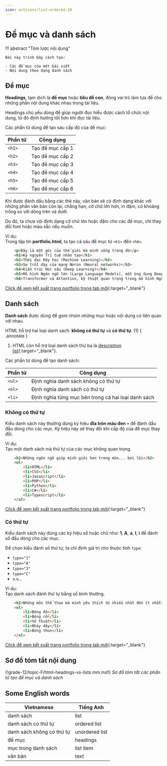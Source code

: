 ```yaml
---
icon: octicons/list-ordered-24
---
```


# Đề mục và danh sách

!!! abstract "Tóm lược nội dung"

    Bài này trình bày cách tạo:

    - Các đề mục của một bài viết
    - Nội dung theo dạng danh sách

## Đề mục

**Headings**, tạm dịch là **đề mục** hoặc **tiêu đề con**, đóng vai trò làm tựa đề cho những phần nội dung khác nhau trong tài liệu.

Headings chủ yếu dùng để giúp người đọc hiểu được cách tổ chức nội dung, từ đó định hướng tốt hơn khi đọc tài liệu.

Các phần tử dùng để tạo sáu cấp độ của đề mục:

| Phần tử | Công dụng |
| --- | --- |
| `<h1>` | Tạo đề mục cấp 1 |
| `<h2>` | Tạo đề mục cấp 2 |
| `<h3>` | Tạo đề mục cấp 3 |
| `<h4>` | Tạo đề mục cấp 4 |
| `<h5>` | Tạo đề mục cấp 5 |
| `<h6>` | Tạo đề mục cấp 6 |

Khi được đánh dấu bằng các thẻ này, văn bản sẽ có định dạng khác với những phần văn bản còn lại, chẳng hạn, cỡ chữ lớn hơn, in đậm, có khoảng trống so với dòng trên và dưới.

Do đó, ta chưa vội định dạng cỡ chữ lớn hoặc đậm cho các đề mục, chỉ thay đổi font hoặc màu sắc nếu muốn.

Ví dụ:  
Trong tập tin **portfolio.html**, ta tạo cả sáu đề mục từ `<h1>` đến `<h6>`.

``` html title="portfolio.html" linenums="35"
    <p>Đây là một góc của thế giới mà mình sống trong đó</p>
    <h1>Kỷ nguyên Trí tuệ nhân tạo</h1>
    <h2>Thời đại Máy học (Machine Learning)</h2>
    <h3>Sự trỗi dậy của mạng Nơron (Neural networks)</h3>
    <h4>Kiến trúc Học sâu (Deep Learning)</h4>
    <h5>Mô hình Ngôn ngữ lớn (Large Language Models), một ứng dụng Deep Learning</h5>
    <h6>Transformer và Attention, kỹ thuật quan trọng trong mô hình Ngôn ngữ lớn</h6>
```

[Click để xem kết xuất trang portfolio trong tab mới](html-headings-vs-lists/portfolio-1.html#end){:target="_blank"}

## Danh sách

**Danh sách** được dùng để gom nhóm những mục hoặc nội dung có liên quan với nhau.

HTML hỗ trợ hai loại danh sách: **không có thứ tự** và **có thứ tự**. (1)
{ .annotate }

1.  HTML còn hỗ trợ loại danh sách thứ ba là [description list](https://www.w3schools.com/html/html_lists_other.asp){:target="_blank"}.

Các phần tử dùng để tạo danh sách:

| Phần tử | Công dụng |
| --- | --- |
| `<ul>` | Định nghĩa danh sách không có thứ tự |
| `<ol>` | Định nghĩa danh sách có thứ tự |
| `<li>` | Định nghĩa từng mục bên trong cả hai loại danh sách |

### Không có thứ tự

Kiểu danh sách này thường dùng ký hiệu **đĩa tròn màu đen** &#8226; để đánh dấu đầu dòng cho các mục. Ký hiệu này sẽ thay đổi khi cấp độ của đề mục thay đổi.

Ví dụ:  
Tạo một danh sách mà thứ tự của các mục không quan trọng.

``` html title="portfolio.html" linenums="43"
    <h2>Những ngôn ngữ giúp mình giỏi hơn trong môn... bơi lội</h2>
    <ul>
        <li>HTML</li>
        <li>CSS</li>
        <li>Javascript</li>
        <li>PHP</li>
        <li>Python</li>
        <li>C#</li>
        <li>Typescript</li>    
    </ul>
```

[Click để xem kết xuất trang portfolio trong tab mới](html-headings-vs-lists/portfolio-2.html#end){:target="_blank"}

### Có thứ tự

Kiểu danh sách này dùng các ký hiệu số hoặc chữ như: **1**, **A**, **a**, **I**, **i** để đánh số đầu dòng cho các mục.

Để chọn kiểu đánh số thứ tự, ta chỉ định giá trị cho thuộc tính `type`:

- `type="1"`
- `type="A"`
- `type="3"`
- `type="C"`
- v.v...

Ví dụ:  
Tạo danh sách đánh thứ tự bằng số bình thường.

``` html title="portfolio.html" linenums="54"
    <h2>Những môn thể thao mà mình yêu thích từ nhiều nhất đến ít nhất</h2>
    <ol>
        <li>Bóng đá</li>
        <li>Bóng rổ</li>
        <li>Võ thuật</li>
        <li>Nhảy dây</li>
        <li>Búng thun</li>
    </ol>
```

[Click để xem kết xuất trang portfolio trong tab mới](html-headings-vs-lists/portfolio-3.html#end){:target="_blank"}

## Sơ đồ tóm tắt nội dung

{!grade-12/topic-F/html-headings-vs-lists.mm.md!}
*Sơ đồ tóm tắt các phần tử tạo đề mục và danh sách*

## Some English words

| Vietnamese | Tiếng Anh | 
| --- | --- |
| danh sách | list |
| danh sách có thứ tự | ordered list |
| danh sách không có thứ tự | unordered list |
| đề mục | headings |
| mục trong danh sách | list item |
| văn bản | text |
